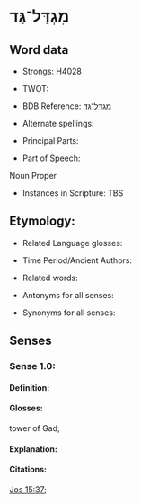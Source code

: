 # מִגְדַּל־גַּד

<!-- Status: S2="NeedsEdits" -->
<!-- Lexica used for edits:   -->

## Word data

* Strongs: H4028

* TWOT: 

* BDB Reference: [מִגְדַּל־גַּד](rc://en/bdb/dict/c.aq.ao)

* Alternate spellings:

* Principal Parts:

* Part of Speech:

Noun Proper

* Instances in Scripture: TBS

## Etymology:

* Related Language glosses:

* Time Period/Ancient Authors:

* Related words:

* Antonyms for all senses:

* Synonyms for all senses:

## Senses

### Sense 1.0:

#### Definition:

#### Glosses:

tower of Gad; 

#### Explanation:

#### Citations:

[Jos 15:37](rc://he/uhb/book/jos/15/37); 

